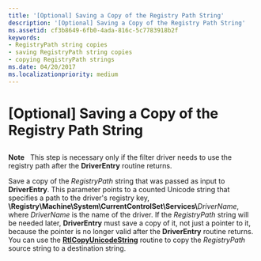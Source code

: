 ```yaml
---
title: '[Optional] Saving a Copy of the Registry Path String'
description: '[Optional] Saving a Copy of the Registry Path String'
ms.assetid: cf3b8649-6fb0-4ada-816c-5c7783918b2f
keywords:
- RegistryPath string copies
- saving RegistryPath string copies
- copying RegistryPath strings
ms.date: 04/20/2017
ms.localizationpriority: medium
---
```


# \[Optional\] Saving a Copy of the Registry Path String


## <span id="ddk_saving_a_copy_of_the_registry_path_string_if"></span><span id="DDK_SAVING_A_COPY_OF_THE_REGISTRY_PATH_STRING_IF"></span>


**Note**   This step is necessary only if the filter driver needs to use the registry path after the **DriverEntry** routine returns.

 

Save a copy of the *RegistryPath* string that was passed as input to **DriverEntry**. This parameter points to a counted Unicode string that specifies a path to the driver's registry key, **\\Registry\\Machine\\System\\CurrentControlSet\\Services\\**<em>DriverName</em>, where *DriverName* is the name of the driver. If the *RegistryPath* string will be needed later, **DriverEntry** must save a copy of it, not just a pointer to it, because the pointer is no longer valid after the **DriverEntry** routine returns. You can use the [**RtlCopyUnicodeString**](https://docs.microsoft.com/windows-hardware/drivers/ddi/content/wdm/nf-wdm-rtlcopyunicodestring) routine to copy the *RegistryPath* source string to a destination string.

 

 




